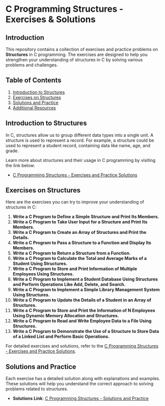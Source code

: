 # C Programming Structures - Exercises & Solutions

## Introduction
This repository contains a collection of exercises and practice problems on **Structures** in C programming. The exercises are designed to help you strengthen your understanding of structures in C by solving various problems and challenges.

## Table of Contents
1. [Introduction to Structures](#introduction-to-structures)
2. [Exercises on Structures](#exercises-on-structures)
3. [Solutions and Practice](#solutions-and-practice)
4. [Additional Resources](#additional-resources)

## Introduction to Structures
In C, structures allow us to group different data types into a single unit. A structure is used to represent a record. For example, a structure could be used to represent a student record, containing data like name, age, and grade.

Learn more about structures and their usage in C programming by visiting the link below:

- [C Programming Structures - Exercises and Practice Solutions](https://pivoteduunit.in/c-programing-questions-on-structures-exercises-practice-solution/)

## Exercises on Structures
Here are the exercises you can try to improve your understanding of structures in C:

1. **Write a C Program to Define a Simple Structure and Print Its Members.**
2. **Write a C Program to Take User Input for a Structure and Print Its Members.**
3. **Write a C Program to Create an Array of Structures and Print the Details.**
4. **Write a C Program to Pass a Structure to a Function and Display Its Members.**
5. **Write a C Program to Return a Structure from a Function.**
6. **Write a C Program to Calculate the Total and Average Marks of a Student Using Structures.**
7. **Write a C Program to Store and Print Information of Multiple Employees Using Structures.**
8. **Write a C Program to Implement a Student Database Using Structures and Perform Operations Like Add, Delete, and Search.**
9. **Write a C Program to Implement a Simple Library Management System Using Structures.**
10. **Write a C Program to Update the Details of a Student in an Array of Structures.**
11. **Write a C Program to Store and Print the Information of N Employees Using Dynamic Memory Allocation and Structures.**
12. **Write a C Program to Read and Write Employee Data to a File Using Structures.**
13. **Write a C Program to Demonstrate the Use of a Structure to Store Data of a Linked List and Perform Basic Operations.**

For detailed exercises and solutions, refer to the [C Programming Structures - Exercises and Practice Solutions](https://pivoteduunit.in/c-programing-questions-on-structures-exercises-practice-solution/).

## Solutions and Practice
Each exercise has a detailed solution along with explanations and examples. These solutions will help you understand the correct approach to solving problems related to structures.

- **Solutions Link**: [C Programming Structures - Solutions and Practice](https://pivoteduunit.in/c-programing-questions-on-structures-exercises-practice-solution/)


